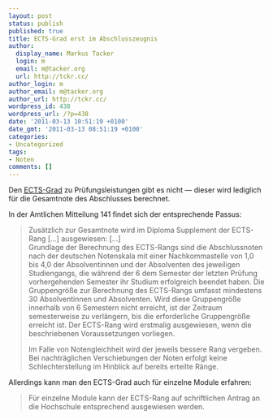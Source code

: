 ```yaml
---
layout: post
status: publish
published: true
title: ECTS-Grad erst im Abschlusszeugnis
author:
  display_name: Markus Tacker
  login: m
  email: m@tacker.org
  url: http://tckr.cc/
author_login: m
author_email: m@tacker.org
author_url: http://tckr.cc/
wordpress_id: 438
wordpress_url: /?p=438
date: '2011-03-13 10:51:19 +0100'
date_gmt: '2011-03-13 08:51:19 +0100'
categories:
- Uncategorized
tags:
- Noten
comments: []
---
```

<p>Den <a title="European Credit Transfer System" href="http://de.wikipedia.org/wiki/European_Credit_Transfer_System"><abbr title="European Credit Transfer System">ECTS</abbr>-Grad</a> zu Prüfungsleistungen gibt es nicht — dieser wird lediglich für die Gesamtnote des Abschlusses berechnet.</p>
<p>In der Amtlichen Mitteilung 141 findet sich der entsprechende Passus:</p>
<blockquote><p>Zusätzlich zur Gesamtnote wird im Diploma Supplement der ECTS-Rang [...] ausgewiesen: [...]<br />
Grundlage der Berechnung des ECTS-Rangs sind die Abschlussnoten nach der deutschen Notenskala mit einer Nachkommastelle von 1,0 bis 4,0 der Absolventinnen und der Absolventen des jeweiligen Studiengangs, die während der 6 dem Semester der letzten Prüfung vorhergehenden Semester ihr Studium erfolgreich beendet haben. Die Gruppengröße zur Berechnung des ECTS-Rangs umfasst mindestens 30 Absolventinnen und Absolventen. Wird diese Gruppengröße innerhalb von 6 Semestern nicht erreicht, ist der Zeitraum semesterweise zu verlängern, bis die erforderliche Gruppengröße erreicht ist. Der ECTS-Rang wird erstmalig ausgewiesen, wenn die beschriebenen Voraussetzungen vorliegen.</p>
<p>Im Falle von Notengleichheit wird der jeweils bessere Rang vergeben. Bei nachträglichen Verschiebungen der Noten erfolgt keine Schlechterstellung im Hinblick auf bereits erteilte Ränge.</p></blockquote>
<p>Allerdings kann man den ECTS-Grad auch für einzelne Module erfahren:</p>
<blockquote><p>Für einzelne Module kann der ECTS-Rang auf schriftlichen Antrag an die Hochschule entsprechend ausgewiesen werden.</p></blockquote>
